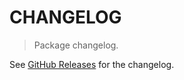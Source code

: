 # CHANGELOG

> Package changelog.

See [GitHub Releases](https://github.com/stdlib-js/constants-time-minutes-in-week/releases) for the changelog.